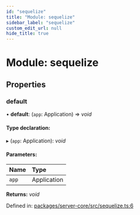 ```yaml
---
id: "sequelize"
title: "Module: sequelize"
sidebar_label: "sequelize"
custom_edit_url: null
hide_title: true
---
```


# Module: sequelize

## Properties

### default

• **default**: (`app`: Application) => *void*

#### Type declaration:

▸ (`app`: Application): *void*

#### Parameters:

Name | Type |
:------ | :------ |
`app` | Application |

**Returns:** *void*

Defined in: [packages/server-core/src/sequelize.ts:6](https://github.com/xr3ngine/xr3ngine/blob/a16a45d7e/packages/server-core/src/sequelize.ts#L6)
